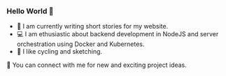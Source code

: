 ### Hello World 👋

- 📘 I am currently writing short stories for my website.
- 💻 I am ethusiastic about backend development in NodeJS and server orchestration using Docker and Kubernetes.
- 🔭 I like cycling and sketching.

🤗 You can connect with me for new and exciting project ideas.

